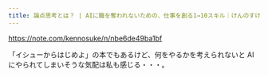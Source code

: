 ```yaml
---
title: 論点思考とは？ | AIに職を奪われないための、仕事を創る1→10スキル｜けんのすけ@Timewitch代表｜note
---
```


https://note.com/kennosuke/n/nbe6de49ba1bf

「イシューからはじめよ」の本でもあるけど、何をやるかを考えられないと AI にやられてしまいそうな気配は私も感じる・・・。

